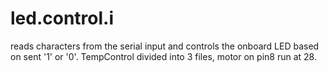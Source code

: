 # led.control.i
reads characters from the serial input and controls the onboard LED based on sent '1' or '0'.
TempControl divided into 3 files, motor on pin8 run at 28.